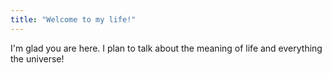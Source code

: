 ```yaml
---
title: "Welcome to my life!"
---
```


I'm glad you are here. I plan to talk about the meaning of life and everything the universe!
